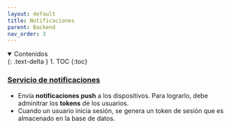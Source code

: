 ```yaml
---
layout: default
title: Notificaciones
parent: Backend
nav_order: 3
---
```


<details open markdown="block">
  <summary>
	Contenidos
  </summary>
  {: .text-delta }
1. TOC
{:toc}
</details>

### [Servicio de notificaciones](https://github.com/taller2-grupo5-rostov-1c2022/notifs-server)

* Envía **notificaciones push** a los dispositivos. Para lograrlo, debe adminitrar
los **tokens** de los usuarios.
* Cuando un usuario inicia sesión, se genera un token de sesión que es almacenado en la base de datos.
